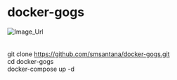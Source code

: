 # docker-gogs

![Image_Url](https://gogs.io/img/screenshots/1.png)
</br> 
</br> 
</br> git clone https://github.com/smsantana/docker-gogs.git
</br> cd docker-gogs
</br> docker-compose up -d
